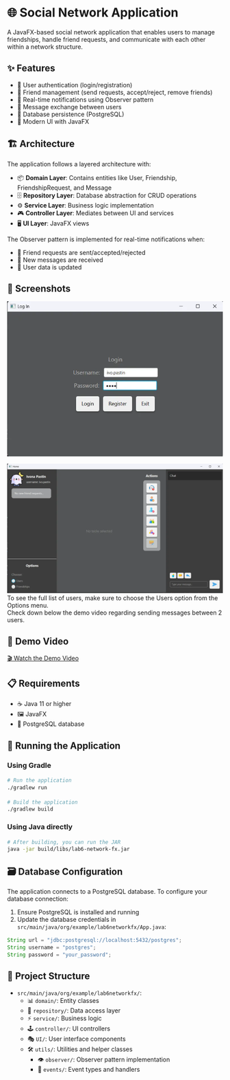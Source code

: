 # 🌐 Social Network Application

A JavaFX-based social network application that enables users to manage friendships, handle friend requests, and communicate with each other within a network structure.

## ✨ Features

- 🔐 User authentication (login/registration)
- 👥 Friend management (send requests, accept/reject, remove friends)
- 🔔 Real-time notifications using Observer pattern
- 💬 Message exchange between users
- 💾 Database persistence (PostgreSQL)
- 🎨 Modern UI with JavaFX

## 🏗️ Architecture

The application follows a layered architecture with:

- 📦 **Domain Layer**: Contains entities like User, Friendship, FriendshipRequest, and Message
- 🗄️ **Repository Layer**: Database abstraction for CRUD operations
- ⚙️ **Service Layer**: Business logic implementation
- 🎮 **Controller Layer**: Mediates between UI and services
- 🖥️ **UI Layer**: JavaFX views

The Observer pattern is implemented for real-time notifications when:

- 🔄 Friend requests are sent/accepted/rejected
- 📨 New messages are received
- 👤 User data is updated

## 📸 Screenshots
![Login Screen](screenshots/login.webp)

![Main Window Screen](screenshots/main-window.webp)
To see the full list of users, make sure to choose the Users option from the Options menu.<br>
Check down below the demo video regarding sending messages between 2 users.

## 🎥 Demo Video
[🎬 Watch the Demo Video](videos/demo.webm)

## 📋 Requirements

- ☕ Java 11 or higher
- 🖼️ JavaFX
- 🐘 PostgreSQL database

## 🚀 Running the Application

### Using Gradle

```bash
# Run the application
./gradlew run

# Build the application
./gradlew build
```

### Using Java directly

```bash
# After building, you can run the JAR
java -jar build/libs/lab6-network-fx.jar
```

## 🗃️ Database Configuration

The application connects to a PostgreSQL database. To configure your database connection:

1. Ensure PostgreSQL is installed and running
2. Update the database credentials in `src/main/java/org/example/lab6networkfx/App.java`:

```java
String url = "jdbc:postgresql://localhost:5432/postgres";
String username = "postgres";
String password = "your_password";
```

## 📁 Project Structure

- `src/main/java/org/example/lab6networkfx/`:
  - 📊 `domain/`: Entity classes
  - 💽 `repository/`: Data access layer
  - ⚡ `service/`: Business logic
  - 🕹️ `controller/`: UI controllers
  - 🎭 `UI/`: User interface components
  - 🛠️ `utils/`: Utilities and helper classes
    - 👁️ `observer/`: Observer pattern implementation
    - 📣 `events/`: Event types and handlers
